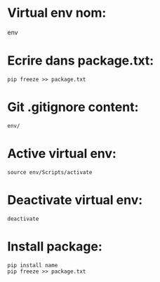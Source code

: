 # Virtual env nom:
 env

# Ecrire dans package.txt: 
    pip freeze >> package.txt

# Git .gitignore content:
    env/

# Active virtual env:
    source env/Scripts/activate

# Deactivate virtual env:
    deactivate

# Install package: 
    pip install name
    pip freeze >> package.txt